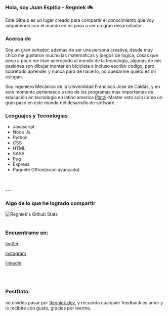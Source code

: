 

### Hola, soy Juan Espitia - Regniek 🚲


 Este Github es un lugar creado para compartir el conocimiento que voy adquiriendo con el mundo en mi paso a ser un gran desarrollador.


### Acerca de 

Soy un gran soñador, ademas de ser una persona creativa, desde muy chico me gustaron mucho las matematicas y juegos de logica, cosas que poco a poco me irian acercando al mundo de la tecnologia, algunas de mis pasiones son dibujar montar en bicicleta e incluso escribir codigo, pero sobretodo aprender y nunca para de hacerlo, no quedarme quieto es mi eslogan.

Soy ingeniero Mecánico de la Univerdidad Francisco Jose de Caldas, y en este momento pertenesco a uno de los programas mas importantes de educación en tecnologia en latino america [Platzi](https://www.platzi.com)-Master esto solo como un gran paso en este mundo del desarrollo de software.

### Lenguajes y Tecnologias

* Javascript
* Node Js
* Python
* CSS
* HTML
* SASS
* Pug
* Express
* Paquete Office(excel avanzado)
</br>
</br>
---

### Algo de lo que he logrado compartir
<img align="left" alt="Regniek's Github Stats" src="https://github-readme-stats.codestackr.vercel.app/api?username=regniek&show_icons=true&hide_border=true" />
</br>
</br>

### Encuentrame en:


[twitter](https://twitter.com/juanregniek) 

[instagram](https://instagram.com/juanregniek)

[linkedin](https://linkedin.com/in/juanregniek)

</br>
</br>

### PostData:

no olvides pasar por [Regniek.dev](http://www.regniek.dev), y recuerda cualquier feedback es amor y lo recibire con gusto, gracias por leerme.
